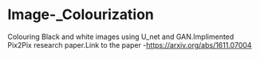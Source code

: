 # Image-_Colourization
Colouring Black and white images using U_net and GAN.Implimented Pix2Pix research paper.Link to the paper -https://arxiv.org/abs/1611.07004
